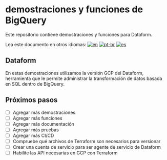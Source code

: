 # demostraciones y funciones de BigQuery
Este repositorio contiene demostraciones y funciones para Dataform.

Lea este documento en otros idiomas: [![en](https://img.shields.io/badge/lang-en-red.svg)](https://github.com/fmsedrez/bigquery-demos-and-features/blob/main/README.md)
[![pt-br](https://img.shields.io/badge/lang-pt--br-green.svg)](https://github.com/fmsedrez/bigquery-demos-and-features/blob/main/README.pt-br.md)
[![es](https://img.shields.io/badge/lang-es-yellow.svg)](https://github.com/fmsedrez/bigquery-demos-and-features/blob/main/README.es.md)


## Dataform
En estas demostraciones utilizamos la versión GCP del Dataform,
herramienta que le permite administrar la transformación de datos basada en SQL dentro de BigQuery.

## Próximos pasos
- [ ] Agregar más demostraciones
- [ ] Agregar más funciones
- [ ] Agregar más documentación
- [ ] Agregar más pruebas
- [ ] Agregar más CI/CD
- [ ] Compruebe qué archivos de Terraform son necesarios para versionar
- [ ] Crear una cuenta de servicio para ser agente de servicio de Dataform
- [ ] Habilite las API necesarias en GCP con Terraform